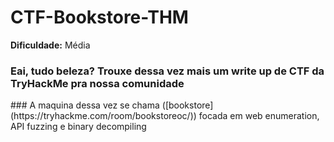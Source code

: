 # CTF-Bookstore-THM

**Dificuldade:** Média

<h3>Eai, tudo beleza? Trouxe dessa vez mais um write up de CTF da TryHackMe pra nossa comunidade</h3>
### A maquina dessa vez se chama ([bookstore](https://tryhackme.com/room/bookstoreoc/)) focada em web enumeration, API fuzzing e binary decompiling
